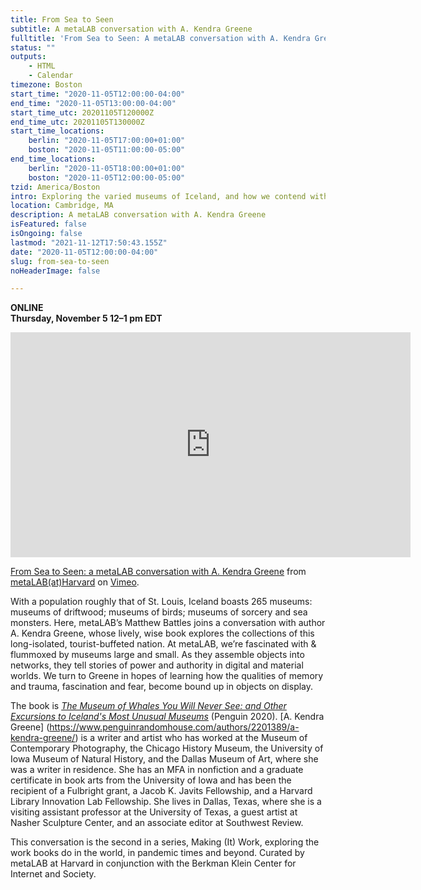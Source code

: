 ```yaml
---
title: From Sea to Seen
subtitle: A metaLAB conversation with A. Kendra Greene
fulltitle: 'From Sea to Seen: A metaLAB conversation with A. Kendra Greene'
status: ""
outputs:
    - HTML
    - Calendar
timezone: Boston
start_time: "2020-11-05T12:00:00-04:00"
end_time: "2020-11-05T13:00:00-04:00"
start_time_utc: 20201105T120000Z
end_time_utc: 20201105T130000Z
start_time_locations:
    berlin: "2020-11-05T17:00:00+01:00"
    boston: "2020-11-05T11:00:00-05:00"
end_time_locations:
    berlin: "2020-11-05T18:00:00+01:00"
    boston: "2020-11-05T12:00:00-05:00"
tzid: America/Boston
intro: Exploring the varied museums of Iceland, and how we contend with memory and trauma, fascination and fear, through objects on display.
location: Cambridge, MA
description: A metaLAB conversation with A. Kendra Greene
isFeatured: false
isOngoing: false
lastmod: "2021-11-12T17:50:43.155Z"
date: "2020-11-05T12:00:00-04:00"
slug: from-sea-to-seen
noHeaderImage: false

---
```

**ONLINE<br />
Thursday, November 5
12–1 pm EDT**

<iframe src="https://player.vimeo.com/video/490442667" width="640" height="360" frameborder="0" allow="autoplay; fullscreen" allowfullscreen></iframe>
<p><a href="https://vimeo.com/490442667">From Sea to Seen: a metaLAB conversation with A. Kendra Greene</a> from <a href="https://vimeo.com/metalabharvard">metaLAB(at)Harvard</a> on <a href="https://vimeo.com">Vimeo</a>.</p>

With a population roughly that of St. Louis, Iceland boasts 265 museums: museums of driftwood; museums of birds; museums of sorcery and sea monsters. Here, metaLAB’s Matthew Battles joins a conversation with author A. Kendra Greene, whose lively, wise book explores the collections of this long-isolated, tourist-buffeted nation. At metaLAB, we’re fascinated with & flummoxed by museums large and small. As they assemble objects into networks, they tell stories of power and authority in digital and material worlds. We turn to Greene in hopes of learning how the qualities of memory and trauma, fascination and fear, become bound up in objects on display.

The book is *[The Museum of Whales You Will Never See: and Other Excursions to Iceland's Most Unusual Museums](https://bookshop.org/books/the-museum-of-whales-you-will-never-see-and-other-excursions-to-iceland-s-most-unusual-museums/9780143135463)* (Penguin 2020). [A. Kendra Greene] (https://www.penguinrandomhouse.com/authors/2201389/a-kendra-greene/) is a writer and artist who has worked at the Museum of Contemporary Photography, the Chicago History Museum, the University of Iowa Museum of Natural History, and the Dallas Museum of Art, where she was a writer in residence. She has an MFA in nonfiction and a graduate certificate in book arts from the University of Iowa and has been the recipient of a Fulbright grant, a Jacob K. Javits Fellowship, and a Harvard Library Innovation Lab Fellowship. She lives in Dallas, Texas, where she is a visiting assistant professor at the University of Texas, a guest artist at Nasher Sculpture Center, and an associate editor at Southwest Review.


This conversation is the second in a series, Making (It) Work, exploring the work books do in the world, in pandemic times and beyond. Curated by metaLAB at Harvard in conjunction with the Berkman Klein Center for Internet and Society.